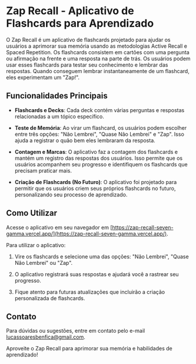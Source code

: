 # Zap Recall - Aplicativo de Flashcards para Aprendizado

O Zap Recall é um aplicativo de flashcards projetado para ajudar os usuários a aprimorar sua memória usando as metodologias Active Recall e Spaced Repetition. Os flashcards consistem em cartões com uma pergunta ou afirmação na frente e uma resposta na parte de trás. Os usuários podem usar esses flashcards para testar seu conhecimento e lembrar das respostas. Quando conseguem lembrar instantaneamente de um flashcard, eles experimentam um "Zap!".

## Funcionalidades Principais

- **Flashcards e Decks**: Cada deck contém várias perguntas e respostas relacionadas a um tópico específico.

- **Teste de Memória**: Ao virar um flashcard, os usuários podem escolher entre três opções: "Não Lembrei", "Quase Não Lembrei" e "Zap". Isso ajuda a registrar o quão bem eles lembraram da resposta.

- **Contagem e Marcas**: O aplicativo faz a contagem dos flashcards e mantém um registro das respostas dos usuários. Isso permite que os usuários acompanhem seu progresso e identifiquem os flashcards que precisam praticar mais.

- **Criação de Flashcards (No Futuro)**: O aplicativo foi projetado para permitir que os usuários criem seus próprios flashcards no futuro, personalizando seu processo de aprendizado.

## Como Utilizar

Acesse o aplicativo em seu navegador em [https://zap-recall-seven-gamma.vercel.app/](https://zap-recall-seven-gamma.vercel.app/).

Para utilizar o aplicativo:

1. Vire os flashcards e selecione uma das opções: "Não Lembrei", "Quase Não Lembrei" ou "Zap".

2. O aplicativo registrará suas respostas e ajudará você a rastrear seu progresso.

3. Fique atento para futuras atualizações que incluirão a criação personalizada de flashcards.

## Contato

Para dúvidas ou sugestões, entre em contato pelo e-mail lucassoaresbenfica@gmail.com.

Aproveite o Zap Recall para aprimorar sua memória e habilidades de aprendizado!

